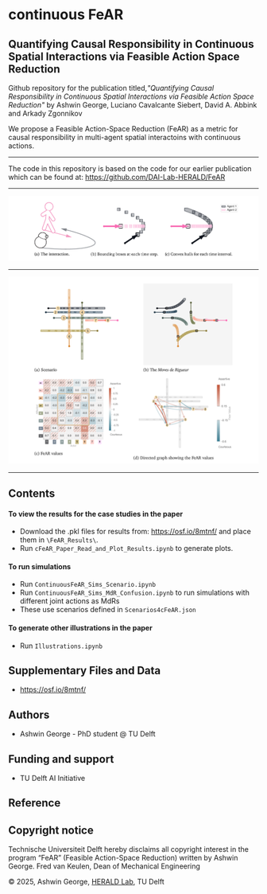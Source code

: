 # continuous FeAR

## Quantifying Causal Responsibility in Continuous Spatial Interactions via Feasible Action Space Reduction

Github repository for the publication titled,_"Quantifying Causal Responsibility in Continuous Spatial Interactions via Feasible Action Space Reduction"_
by Ashwin George, Luciano Cavalcante Siebert, David A. Abbink and Arkady Zgonnikov

We propose a Feasible Action-Space Reduction (FeAR) as a metric for causal responsibility in multi-agent spatial interactoins with continuous actions.

---

The code in this repository is based on the code for our earlier publication which can be found at:
https://github.com/DAI-Lab-HERALD/FeAR

---
![Trajectory plots](Plots_cFeAR/cFeAR_trajectory_plot.png)

---

![cFeAR: 8 agents at intersection](Plots_cFeAR/cFeAR_8agents.png)

---
## Contents

#### To view the results for the case studies in the paper
- Download the .pkl files for results from: https://osf.io/8mtnf/
and place them in `\FeAR_Results\`.
- Run `cFeAR_Paper_Read_and_Plot_Results.ipynb` to generate plots.

#### To run simulations
- Run `ContinuousFeAR_Sims_Scenario.ipynb`
- Run `ContinuousFeAR_Sims_MdR_Confusion.ipynb` to run simulations with different joint actions as MdRs
- These use scenarios defined in `Scenarios4cFeAR.json`

#### To generate other illustrations in the paper
- Run `Illustrations.ipynb`

## Supplementary Files and Data
 
- https://osf.io/8mtnf/

## Authors

- Ashwin George - PhD student @ TU Delft

## Funding and support

- TU Delft AI Initiative

## Reference


## Copyright notice

Technische Universiteit Delft hereby disclaims all copyright interest in the program “FeAR” (Feasible Action-Space Reduction) written by Ashwin George. Fred van Keulen, Dean of Mechanical Engineering

© 2025, Ashwin George, [HERALD Lab](https://www.tudelft.nl/ai/herald-lab), TU Delft
